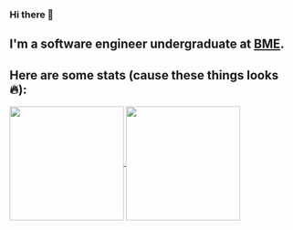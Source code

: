 ### Hi there 👋

## I'm a software engineer undergraduate at [BME](https://www.bme.hu/).

## Here are some stats (cause these things looks 🔥):
<a href="https://github.com/anuraghazra/github-readme-stats">
  <img height=200 align="center" src="https://github-readme-stats.vercel.app/api?username=Dem757&show_icons=true&theme=radical&rank_icon=github" />
</a>
<a href="https://github.com/anuraghazra/convoychat">
  <img height=200 align="center" src="https://github-readme-stats.vercel.app/api/top-langs?username=Dem757&layout=compact&langs_count=8&card_width=320&theme=radical" />
</a>
